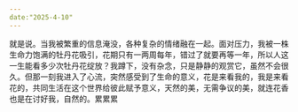 ```yaml
---
date:"2025-4-10"
---
```

就是说。当我被繁重的信息淹没，各种复杂的情绪融在一起。面对压力，我被一株生命力饱满的牡丹花吸引，花期只有一两周每年，错过了就要再等一年，所以人这一生能看多少次牡丹花绽放？我蹲下，没有杂念，只是静静的观赏它，虽然不会很久。但那一刻我进入了心流，突然感受到了生命的意义，花是来看我的，我是来看花的，共同生活在这个世界给彼此赋予意义，天然的美，无需争议的美，就连花香也是在讨好我，自然的。累累累
